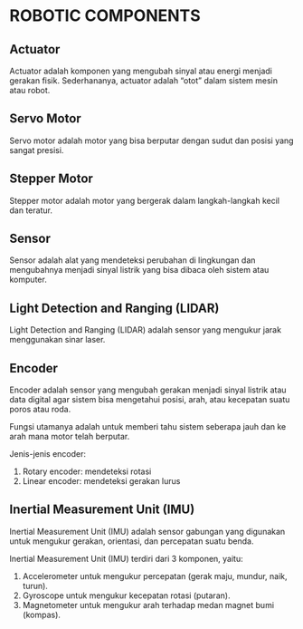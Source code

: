 # ROBOTIC COMPONENTS

## Actuator

Actuator adalah komponen yang mengubah sinyal atau energi menjadi gerakan fisik. Sederhananya, actuator adalah “otot” dalam sistem mesin atau robot.

## Servo Motor

Servo motor adalah motor yang bisa berputar dengan sudut dan posisi yang sangat presisi.

## Stepper Motor

Stepper motor adalah motor yang bergerak dalam langkah-langkah kecil dan teratur.

## Sensor

Sensor adalah alat yang mendeteksi perubahan di lingkungan dan mengubahnya menjadi sinyal listrik yang bisa dibaca oleh sistem atau komputer.

## Light Detection and Ranging (LIDAR)

Light Detection and Ranging (LIDAR) adalah sensor yang mengukur jarak menggunakan sinar laser.

## Encoder

Encoder adalah sensor yang mengubah gerakan menjadi sinyal listrik atau data digital agar sistem bisa mengetahui posisi, arah, atau kecepatan suatu poros atau roda.

Fungsi utamanya adalah untuk memberi tahu sistem seberapa jauh dan ke arah mana motor telah berputar.

Jenis-jenis encoder:
1. Rotary encoder: mendeteksi rotasi
2. Linear encoder: mendeteksi gerakan lurus

## Inertial Measurement Unit (IMU)

Inertial Measurement Unit (IMU) adalah sensor gabungan yang digunakan untuk mengukur gerakan, orientasi, dan percepatan suatu benda.

Inertial Measurement Unit (IMU) terdiri dari 3 komponen, yaitu:

1. Accelerometer untuk mengukur percepatan (gerak maju, mundur, naik, turun).
2. Gyroscope untuk mengukur kecepatan rotasi (putaran).
3. Magnetometer untuk mengukur arah terhadap medan magnet bumi (kompas).
